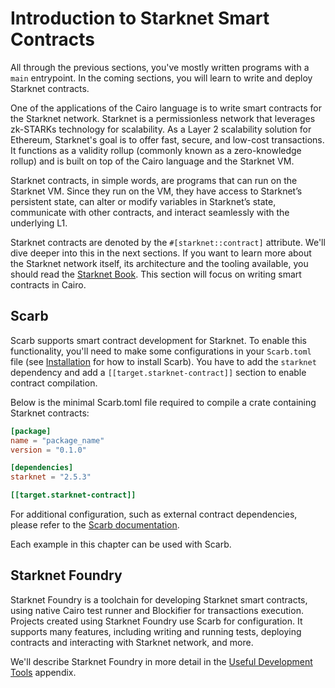 # Introduction to Starknet Smart Contracts

All through the previous sections, you've mostly written programs with a `main` entrypoint. In the coming sections, you will learn to write and deploy Starknet contracts.

One of the applications of the Cairo language is to write smart contracts for the Starknet network. Starknet is a permissionless network that leverages zk-STARKs technology for scalability. As a Layer 2 scalability solution for Ethereum, Starknet's goal is to offer fast, secure, and low-cost transactions. It functions as a validity rollup (commonly known as a zero-knowledge rollup) and is built on top of the Cairo language and the Starknet VM.

Starknet contracts, in simple words, are programs that can run on the Starknet VM. Since they run on the VM, they have access to Starknet’s persistent state, can alter or modify variables in Starknet’s state, communicate with other contracts, and interact seamlessly with the underlying L1.

Starknet contracts are denoted by the `#[starknet::contract]` attribute. We'll dive deeper into this in the next sections.
If you want to learn more about the Starknet network itself, its architecture and the tooling available, you should read the [Starknet Book](https://book.starknet.io/). This section will focus on writing smart contracts in Cairo.

## Scarb

Scarb supports smart contract development for Starknet. To enable this functionality, you'll need to make some configurations in your `Scarb.toml` file (see [Installation](./ch01-01-installation.md) for how to install Scarb).
You have to add the `starknet` dependency and add a `[[target.starknet-contract]]` section to enable contract compilation.

Below is the minimal Scarb.toml file required to compile a crate containing Starknet contracts:

```toml
[package]
name = "package_name"
version = "0.1.0"

[dependencies]
starknet = "2.5.3"

[[target.starknet-contract]]
```

For additional configuration, such as external contract dependencies, please refer to the [Scarb documentation](https://docs.swmansion.com/scarb/docs/extensions/starknet/contract-target.html#compiling-external-contracts).

Each example in this chapter can be used with Scarb.

## Starknet Foundry

Starknet Foundry is a toolchain for developing Starknet smart contracts, using native Cairo test runner and Blockifier for transactions execution. Projects created using Starknet Foundry use Scarb for configuration. It supports many features, including writing and running tests, deploying contracts and interacting with Starknet network, and more.

We'll describe Starknet Foundry in more detail in the [Useful Development Tools](./appendix-05-useful-development-tools.md) appendix.